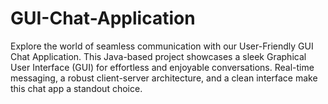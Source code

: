 # GUI-Chat-Application
Explore the world of seamless communication with our User-Friendly GUI Chat Application. This Java-based project showcases a sleek Graphical User Interface (GUI) for effortless and enjoyable conversations. Real-time messaging, a robust client-server architecture, and a clean interface make this chat app a standout choice.
